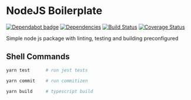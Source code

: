 # NodeJS Boilerplate

[![Dependabot badge](https://badgen.net/github/dependabot/iamogbz/node-js-boilerplate/?icon=dependabot)](https://app.dependabot.com)
[![Dependencies](https://img.shields.io/librariesio/github/iamogbz/node-js-boilerplate)](https://libraries.io/github/iamogbz/node-js-boilerplate)
[![Build Status](https://github.com/iamogbz/node-js-boilerplate/workflows/Build/badge.svg)](https://github.com/iamogbz/node-js-boilerplate/actions)
[![Coverage Status](https://coveralls.io/repos/github/iamogbz/node-js-boilerplate/badge.svg?branch=master)](https://coveralls.io/github/iamogbz/node-js-boilerplate?branch=master)

Simple node js package with linting, testing and building preconfigured

## Shell Commands

```sh
yarn test      # run jest tests
```

```sh
yarn commit    # run commitizen
```

```sh
yarn build     # typescript build
```
